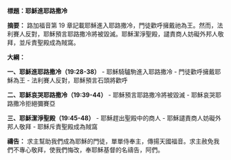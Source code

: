 **標題：耶穌進耶路撒冷**

**摘要：**
路加福音第 19 章記載耶穌進入耶路撒冷，門徒歡呼擁戴祂為王。然而，法利賽人反對，耶穌預言耶路撒冷將被毀滅。耶穌潔淨聖殿，譴責商人妨礙外邦人敬拜，並斥責聖殿成為賊窩。

**大綱：**

**一、耶穌進耶路撒冷（19:28-38）**
    - 耶穌騎驢駒進入耶路撒冷
    - 門徒歡呼擁戴耶穌為王
    - 法利賽人反對，耶穌預言石頭將歡呼

**二、耶穌哀哭耶路撒冷（19:39-44）**
    - 耶穌預言耶路撒冷將被毀滅
    - 耶穌哀哭耶路撒冷拒絕彌賽亞

**三、耶穌潔淨聖殿（19:45-48）**
    - 耶穌趕出聖殿中的商人
    - 耶穌譴責商人妨礙外邦人敬拜
    - 耶穌斥責聖殿成為賊窩

**禱告：**
求主幫助我們成為耶穌的門徒，單單侍奉主，傳揚天國福音。求主赦免我們不專心敬拜，使我們悔改，奉耶穌基督的名禱告，阿們。
